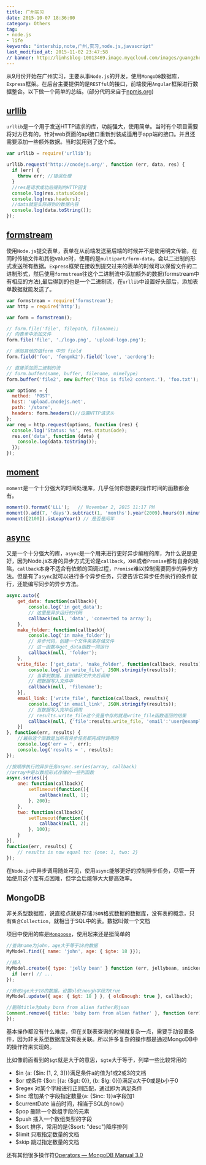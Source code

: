 ```yaml
---
title: 广州实习
date: 2015-10-07 18:36:00
category: Others
tag:
- node.js
- life
keywords: "intership,note,广州,实习,node.js,javascript"
last_modified_at: 2015-11-02 23:47:58
// banner: http://linhsblog-10013469.image.myqcloud.com/images/guangzhou.jpg
---
```


从9月份开始在广州实习，主要从事`Node.js`的开发，使用`MongoDB`数据库，`Express`框架。在后台主要提供的是`RESTful`的接口，前端使用`Angular`框架进行数据整合。以下做一个简单的总结。(部分代码来自于[npmjs.org](https://www.npmjs.com))
<!--more-->

## [urllib](https://www.npmjs.com/package/urllib)

`urllib`是一个用于发送HTTP请求的库，功能强大，使用简单。当时有个项目需要将对方已有的，针对web页面的api接口重新封装成适用于app端的接口。并且还需要添加一些额外数据。当时就用到了这个库。

```js
var urllib = require('urllib');

urllib.request('http://cnodejs.org/', function (err, data, res) {
  if (err) {
    throw err; //错误处理
  }
  //res是请求成功后得到的HTTP回复
  console.log(res.statusCode);
  console.log(res.headers);
  //data就是实际得到的数据内容
  console.log(data.toString());
});
```

## [formstream](https://www.npmjs.com/package/formstream)

使用`Node.js`提交表单，表单在从前端发送至后端的时候并不是使用明文传输，在同时传输文件和其他value时，使用的是`multipart/form-data`，会以二进制的形式发送所有数据。`Express`框架在接收到提交过来的表单的时候可以保留文件的二进制形式，然后使用`formstream`往这个二进制流中添加额外的数据(formstream中有相应的方法),最后得到的也是一个二进制流，在`urllib`中设置好头部后，添加表单数据就能发送了。

```js
var formstream = require('formstream');
var http = require('http');

var form = formstream();

// form.file('file', filepath, filename);
// 向表单中添加文件
form.file('file', './logo.png', 'upload-logo.png');

// 添加其他的值form 中的 field
form.field('foo', 'fengmk2').field('love', 'aerdeng');

// 直接添加而二进制的流
// form.buffer(name, buffer, filename, mimeType)
form.buffer('file2', new Buffer('This is file2 content.'), 'foo.txt');

var options = {
  method: 'POST',
  host: 'upload.cnodejs.net',
  path: '/store',
  headers: form.headers()//设置HTTP请求头
};
var req = http.request(options, function (res) {
  console.log('Status: %s', res.statusCode);
  res.on('data', function (data) {
    console.log(data.toString());
  });
});
```

## [moment](http://momentjs.com/)

`moment`是一个十分强大的时间处理库，几乎任何你想要的操作时间的函数都会有。

```js
moment().format('LLL');   // November 2, 2015 11:17 PM
moment().add(7, 'days').subtract(1, 'months').year(2009).hours(0).minutes(0).seconds(0); //对日期进行加减操作
moment([2100]).isLeapYear() // 是否是闰年
```

## [async](https://github.com/caolan/async)

又是一个十分强大的库，`async`是一个用来进行更好异步编程的库，为什么说是更好，因为Node.js本身的异步方式无论是`callback`，`XHR`或者`Promise`都有自身的缺陷，`callback`本身不适合有依赖的回调过程，`Promise`难以控制需要同步的异步方法。但是有了`async`就可以进行多个异步任务，只要告诉它异步任务执行的条件就行，还能编写同步的异步方法。

```js
async.auto({
    get_data: function(callback){
        console.log('in get_data');
        // 这里是异步运行的代码
        callback(null, 'data', 'converted to array');
    },
    make_folder: function(callback){
        console.log('in make_folder');
        // 异步代码，创建一个文件夹来存储文件
        // 这一函数与get_data函数一同运行
        callback(null, 'folder');
    },
    write_file: ['get_data', 'make_folder', function(callback, results){
        console.log('in write_file', JSON.stringify(results));
        // 当拿到数据，且创建好文件夹后调用
        // 把数据写入文件中
        callback(null, 'filename');
    }],
    email_link: ['write_file', function(callback, results){
        console.log('in email_link', JSON.stringify(results));
        // 当数据写入完毕后调用
        // results.write_file这个变量中存的就是write_file函数返回的结果
        callback(null, {'file':results.write_file, 'email':'user@example.com'});
    }]
}, function(err, results) {
    //最后这个函数是当所有异步任务都完成时调用的
    console.log('err = ', err);
    console.log('results = ', results);
});

//按顺序执行的异步任务async.series(array, callback)
//array中是以数组形式存储的一些列函数
async.series([{
    one: function(callback){
        setTimeout(function(){
            callback(null, 1);
        }, 200);
    },
    two: function(callback){
        setTimeout(function(){
            callback(null, 2);
        }, 100);
    }
}],
function(err, results) {
    // results is now equal to: {one: 1, two: 2}
});
```

在`Node.js`中异步调用随处可见，使用`async`能够更好的控制异步任务，尽管一开始使用这个库有点困难，但学会后能够大大提高效率。

## MongoDB

非关系型数据库，说直接点就是存储`JSON`格式数据的数据库，没有表的概念，只有`集合Collection`，就相当于SQL中的表。数据叫做一个文档

项目中使用的库是[`Mongoose`](http://mongoosejs.com/)，使用起来还是挺简单的

```js
//查询name为john，age大于等于18的数据
MyModel.find({ name: 'john', age: { $gte: 18 }});

//插入
MyModel.create({ type: 'jelly bean' } function (err, jellybean, snickers) {
  if (err) // ...
});

//修改age大于18的数据，设置oldEnough字段为true
MyModel.update({ age: { $gt: 18 } }, { oldEnough: true }, callback);

//删除title为baby born from alien father的json
Comment.remove({ title: 'baby born from alien father' }, function (err) {
});
```

基本操作都没有什么难度，但在关联表查询的时候就复杂一点，需要手动设置条件，因为非关系型数据库没有表关联。所以许多复杂的操作都是通过MongoDB中的操作符来实现的。

比如像前面看到的`$gt`就是大于的意思，`$gte`大于等于，列举一些比较常用的

- $in {a: {$in: [1, 2, 3]}}满足条件a的值为1或2或3的文档
- $or 或条件 {$or: [{a: {$gt: 0}}, {b: $lg: 0}]}满足a大于0或是b小于0
- $regex 对某个字段进行正则匹配，通过即为满足条件
- $inc 增加某个字段指定数量{a: {$inc: 1}}a字段加1
- $currentDate 当前时间，相当于SQL的now()
- $pop 删除一个数组字段的元素
- $push 插入一个数组类型的字段
- $sort 排序，常用的是{$sort: "desc"}降序排列
- $limit 只取指定数量的文档
- $skip 跳过指定数量的文档

还有其他很多操作符[Operators &mdash; MongoDB Manual 3.0](https://docs.mongodb.org/manual/reference/operator/)

